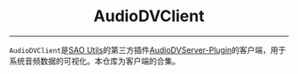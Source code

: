 <div align="center"><h1>AudioDVClient</h1></div>

---

`AudioDVClient`是[SAO Utils](http://sao.gpbeta.com/)的第三方插件[AudioDVServer-Plugin](https://github.com/Mashiro-Sorata/AudioDVServer-Plugin)的客户端，用于系统音频数据的可视化。本仓库为客户端的合集。
